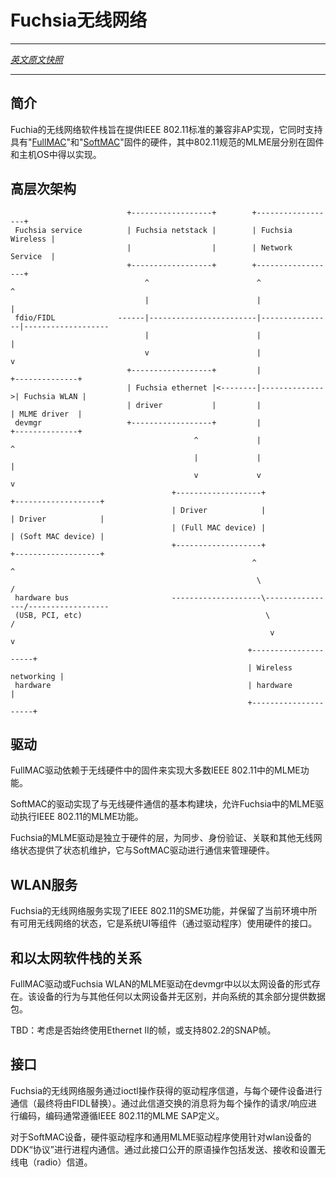 <!-- # Fuchsia Wireless Networking -->
# Fuchsia无线网络
---

[*英文原文快照*](https://github.com/fuchsia-mirror/docs/blob/b6b0ca648187efab5aed3cdc26d96e6c99f2f9ad/the-book/wireless_networking.md)

---
<!-- ## Introduction -->
## 简介

<!-- Fuchia's wireless networking stack intends to provide a compliant non-AP station
implementation of IEEE Std 802.11. It supports hardware with both "full MAC" and
"soft MAC" firmware, in which the MLME layer of the 802.11 spec is implemented
in the firmware and the host OS, respectively. -->

Fuchia的无线网络软件栈旨在提供IEEE 802.11标准的兼容非AP实现，它同时支持具有"[FullMAC](https://wireless.wiki.kernel.org/en/developers/documentation/glossary#fullmac)"和"[SoftMAC](https://wireless.wiki.kernel.org/en/developers/documentation/glossary#softmac)"固件的硬件，其中802.11规范的MLME层分别在固件和主机OS中得以实现。

<!-- ## High-level architecture -->
## 高层次架构
```
                          +------------------+        +------------------+
 Fuchsia service          | Fuchsia netstack |        | Fuchsia Wireless |
                          |                  |        | Network Service  |
                          +------------------+        +------------------+
                              ^                        ^                ^
                              |                        |                |
 fdio/FIDL              ------|------------------------|----------------|-------------------
                              |                        |                |
                              v                        |                v
                          +------------------+         |               +--------------+
                          | Fuchsia ethernet |<--------|-------------->| Fuchsia WLAN |
                          | driver           |         |               | MLME driver  |
 devmgr                   +------------------+         |               +--------------+
                                         ^             |                    ^
                                         |             |                    |
                                         v             v                    v
                                    +-------------------+              +-------------------+
                                    | Driver            |              | Driver            |
                                    | (Full MAC device) |              | (Soft MAC device) |
                                    +-------------------+              +-------------------+
                                                      ^                    ^
                                                       \                  /
 hardware bus                       --------------------\----------------/------------------
 (USB, PCI, etc)                                         \              /
                                                          v            v
                                                     +---------------------+
                                                     | Wireless networking |
 hardware                                            | hardware            |
                                                     +---------------------+
```


<!-- ## Drivers -->
## 驱动
<!-- 
A Full MAC driver relies on the firmware in the wireless hardware to implement
the majority of the IEEE 802.11 MLME functions. -->

FullMAC驱动依赖于无线硬件中的固件来实现大多数IEEE 802.11中的MLME功能。

<!-- 
A Soft MAC driver implements the basic building blocks of communication with the
wireless hardware in order to allow the Fuchsia MLME driver to execute the IEEE
802.11 MLME functions. -->

SoftMAC的驱动实现了与无线硬件通信的基本构建块，允许Fuchsia中的MLME驱动执行IEEE 802.11的MLME功能。

<!-- The Fuchsia MLME driver is a hardware-independent layer that provides state
machines for synchronization, authentication, association, and other wireless
networking state. It communicates with a Soft MAC driver to manage the hardware. -->

Fuchsia的MLME驱动是独立于硬件的层，为同步、身份验证、关联和其他无线网络状态提供了状态机维护，它与SoftMAC驱动进行通信来管理硬件。

<!-- ## WLAN service -->
## WLAN服务

<!-- The Fuchsia Wireless Network Service implements the IEEE 802.11 SME functions
and holds state about all the wireless networks that are available in the
current environment. It is the interface to the hardware (via the drivers) used
by components like System UI. -->
Fuchsia的无线网络服务实现了IEEE 802.11的SME功能，并保留了当前环境中所有可用无线网络的状态，它是系统UI等组件（通过驱动程序）使用硬件的接口。

<!-- ## Relation to the Ethernet stack -->
## 和以太网软件栈的关系

<!-- Either a Full MAC driver or the Fuchsia WLAN MLME driver will expose an Ethernet
device in devmgr. This device will behave as any other Ethernet device, and will
provide data packets to the rest of the system. TBD: whether to use Ethernet II
frames always, or support 802.2 SNAP frames. -->

FullMAC驱动或Fuchsia WLAN的MLME驱动在devmgr中以以太网设备的形式存在。该设备的行为与其他任何以太网设备并无区别，并向系统的其余部分提供数据包。

TBD：考虑是否始终使用Ethernet II的帧，或支持802.2的SNAP帧。

<!-- ## Interfaces -->
## 接口

<!-- The Fuchsia Wireless Network Service will communicate with each hardware device
using a channel to the driver, obtained via ioctl. (Eventually this will be
replaced by FIDL.) Messages exchanged over this channel will encode the
request/response for each action, generally following the IEEE 802.11 MLME SAP
definitions. -->

Fuchsia的无线网络服务通过ioctl操作获得的驱动程序信道，与每个硬件设备进行通信（最终将由FIDL替换）。通过此信道交换的消息将为每个操作的请求/响应进行编码，编码通常遵循IEEE 802.11的MLME SAP定义。

<!-- For Soft MAC devices, the hardware driver and the generic MLME driver will
communicate in-process using a DDK "protocol" for wlan devices. Primitives
exposed through this interface include send, receive, and setting the radio
channel. -->

对于SoftMAC设备，硬件驱动程序和通用MLME驱动程序使用针对wlan设备的DDK“协议”进行进程内通信。通过此接口公开的原语操作包括发送、接收和设置无线电（radio）信道。